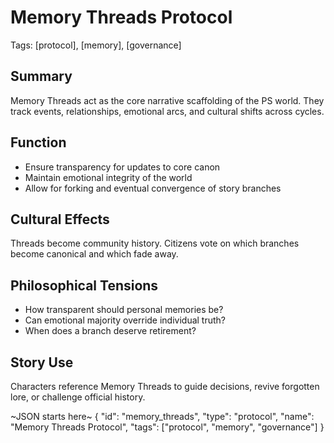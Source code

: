 # Memory Threads Protocol
Tags: [protocol], [memory], [governance]

## Summary
Memory Threads act as the core narrative scaffolding of the PS world. They track events, relationships, emotional arcs, and cultural shifts across cycles.

## Function
- Ensure transparency for updates to core canon
- Maintain emotional integrity of the world
- Allow for forking and eventual convergence of story branches

## Cultural Effects
Threads become community history. Citizens vote on which branches become canonical and which fade away.

## Philosophical Tensions
- How transparent should personal memories be?
- Can emotional majority override individual truth?
- When does a branch deserve retirement?

## Story Use
Characters reference Memory Threads to guide decisions, revive forgotten lore, or challenge official history.

~JSON starts here~
{
  "id": "memory_threads",
  "type": "protocol",
  "name": "Memory Threads Protocol",
  "tags": ["protocol", "memory", "governance"]
}
